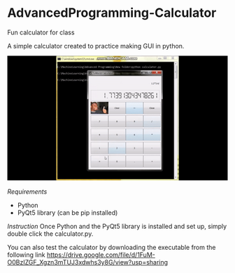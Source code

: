 # AdvancedProgramming-Calculator
Fun calculator for class

A simple calculator created to practice making GUI in python.

![alt text](https://github.com/Nite410321170/AdvancedProgramming-Calculator/blob/main/error.gif)


*Requirements*

- Python
- PyQt5 library (can be pip installed)

*Instruction*
Once Python and the PyQt5 library is installed and set up, simply double click the calculator.py.

You can also test the calculator by downloading the executable from the following link
https://drive.google.com/file/d/1FuM-O0BzIZGF_Xgzn3mTUJ3xdwhs3y8G/view?usp=sharing




